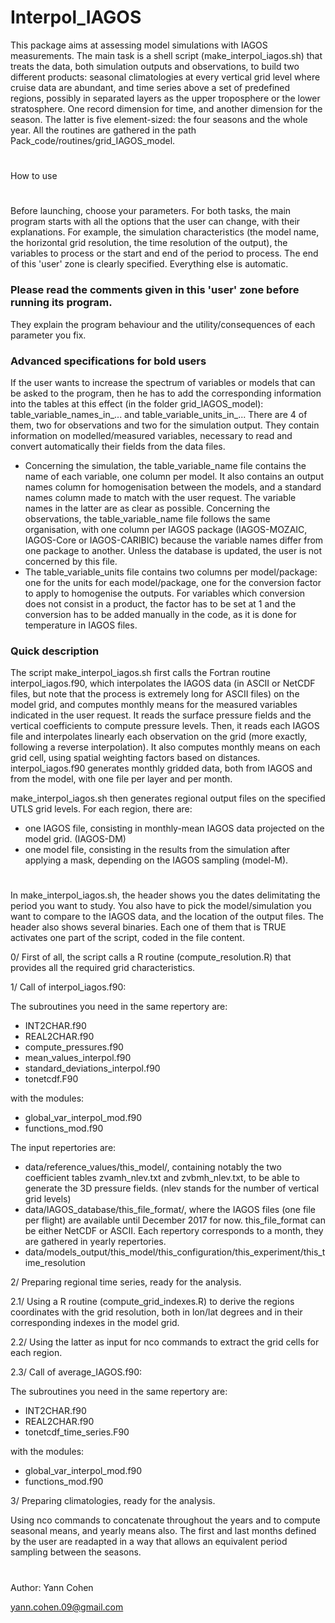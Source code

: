 # Interpol_IAGOS
This package aims at assessing model simulations with IAGOS measurements.
The main task is a shell script (make_interpol_iagos.sh)
that treats the data, both simulation outputs and observations, to build two different products:
seasonal climatologies at every vertical grid level where cruise data are abundant,
and time series above a set of predefined regions, possibly in separated layers
as the upper troposphere or the lower stratosphere. One record dimension for time, and another dimension
for the season. The latter is five element-sized: the four seasons and the whole year.
All the routines are gathered in the path Pack_code/routines/grid_IAGOS_model.
#
How to use
#
Before launching, choose your parameters. 
For both tasks, the main program starts with all the options that the user can change, with their explanations.
For example, the simulation characteristics (the model name, the horizontal grid resolution,
the time resolution of the output), the variables to process or the start and end of the period to process.
The end of this 'user' zone is clearly specified. Everything else is automatic.
### Please read the comments given in this 'user' zone before running its program. ### 
They explain the program behaviour and the utility/consequences of each parameter you fix.

### Advanced specifications for bold users ###
If the user wants to increase the spectrum of variables or models that can be asked to the program,
then he has to add the corresponding information into the tables at this effect (in the folder grid_IAGOS_model):
table_variable_names_in_... and table_variable_units_in_...
There are 4 of them, two for observations and two for the simulation output. They contain information
on modelled/measured variables, necessary to read and convert automatically their fields from the data files.
- Concerning the simulation, the table_variable_name file contains the name of each variable, one column per model.
It also contains an output names column for homogenisation between the models, and a standard names column made to
match with the user request. The variable names in the latter are as clear as possible.
Concerning the observations, the table_variable_name file follows the same organisation, with one column per IAGOS package (IAGOS-MOZAIC, IAGOS-Core or IAGOS-CARIBIC) because the variable names differ from one package to another. Unless the database is updated, the user is not
concerned by this file.
- The table_variable_units file contains two columns per model/package: one for the units for each model/package,
one for the conversion factor to apply to homogenise the outputs. For variables which conversion does not consist in a product,
 the factor has to be set at 1 and the conversion has to be added manually in the code, as it is done for temperature in IAGOS files.

### Quick description

The script make_interpol_iagos.sh first calls the Fortran routine interpol_iagos.f90,
which interpolates the IAGOS data (in ASCII or NetCDF files, but note that the process is extremely long for ASCII files) on the model grid,
and computes monthly means for the measured variables indicated in the user request.
It reads the surface pressure fields and the vertical coefficients to compute pressure levels.
Then, it reads each IAGOS file and interpolates linearly each observation on the grid (more exactly, following a reverse interpolation).
It also computes monthly means on each grid cell, using spatial weighting factors based on distances.
interpol_iagos.f90 generates monthly gridded data, both from IAGOS and from the model, with one file
per layer and per month.

make_interpol_iagos.sh then generates regional output files on the specified UTLS
grid levels. For each region, there are:
- one IAGOS file, consisting in monthly-mean IAGOS data projected
on the model grid. (IAGOS-DM)
- one model file, consisting in the results from the simulation after applying a mask, depending on the IAGOS sampling (model-M).
#
In make_interpol_iagos.sh, the header shows you the dates delimitating
the period you want to study. You also have to pick the model/simulation you
want to compare to the IAGOS data, and the location of the output
files. The header also shows several binaries. Each one of them
that is TRUE activates one part of the script, coded in the file content.

0/ First of all, the script calls a R routine (compute_resolution.R) that provides all the required grid characteristics.

1/ Call of interpol_iagos.f90:

The subroutines you need in the same repertory are:
- INT2CHAR.f90
- REAL2CHAR.f90
- compute_pressures.f90
- mean_values_interpol.f90
- standard_deviations_interpol.f90
- tonetcdf.F90

with the modules:
- global_var_interpol_mod.f90
- functions_mod.f90

The input repertories are:
- data/reference_values/this_model/, containing notably the two coefficient tables 
zvamh_nlev.txt and zvbmh_nlev.txt, to be able to generate the 3D pressure fields.
(nlev stands for the number of vertical grid levels)
- data/IAGOS_database/this_file_format/, where the IAGOS files (one file per flight)
are available until December 2017 for now. this_file_format can be either NetCDF or ASCII.
Each repertory corresponds to a month, they are gathered in yearly repertories.
- data/models_output/this_model/this_configuration/this_experiment/this_time_resolution

2/ Preparing regional time series, ready for the analysis.

2.1/ Using a R routine (compute_grid_indexes.R) to derive the regions coordinates with the grid resolution, both
in lon/lat degrees and in their corresponding indexes in the model grid.

2.2/ Using the latter as input for nco commands to extract the grid cells for each region.

2.3/ Call of average_IAGOS.f90:

The subroutines you need in the same repertory are:
- INT2CHAR.f90
- REAL2CHAR.f90
- tonetcdf_time_series.F90

with the modules:
- global_var_interpol_mod.f90
- functions_mod.f90

3/ Preparing climatologies, ready for the analysis.

Using nco commands to concatenate throughout the years and to compute seasonal means,
and yearly means also. The first and last months defined by the user are readapted
in a way that allows an equivalent period sampling between the seasons.
#

Author: Yann Cohen

yann.cohen.09@gmail.com
